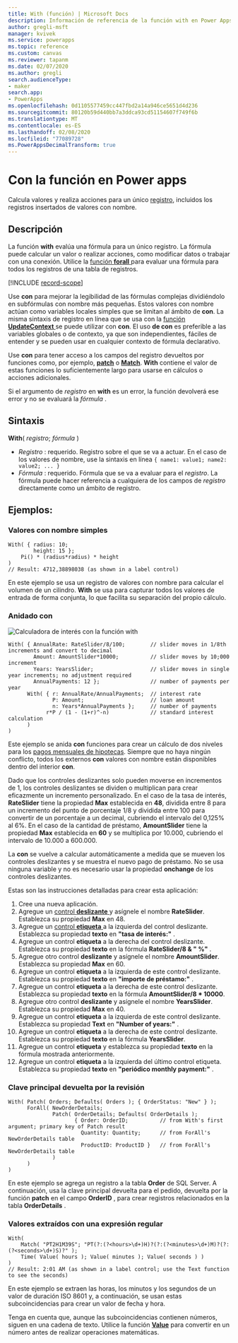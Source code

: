 ```yaml
---
title: With (función) | Microsoft Docs
description: Información de referencia de la función with en Power Apps, incluida la sintaxis
author: gregli-msft
manager: kvivek
ms.service: powerapps
ms.topic: reference
ms.custom: canvas
ms.reviewer: tapanm
ms.date: 02/07/2020
ms.author: gregli
search.audienceType:
- maker
search.app:
- PowerApps
ms.openlocfilehash: 0d1105577459cc447fbd2a14a946ce5651d4d236
ms.sourcegitcommit: 80120b59d440bb7a3ddca93cd51154607f749f6b
ms.translationtype: MT
ms.contentlocale: es-ES
ms.lasthandoff: 02/08/2020
ms.locfileid: "77089728"
ms.PowerAppsDecimalTransform: true
---
```

# <a name="with-function-in-power-apps"></a>Con la función en Power apps
Calcula valores y realiza acciones para un único [registro](../working-with-tables.md#records), incluidos los registros insertados de valores con nombre.

## <a name="description"></a>Descripción

La función **with** evalúa una fórmula para un único registro.  La fórmula puede calcular un valor o realizar acciones, como modificar datos o trabajar con una conexión.  Utilice la [función **forall** ](function-forall.md) para evaluar una fórmula para todos los registros de una tabla de registros.

[!INCLUDE [record-scope](../../../includes/record-scope.md)]

Use **con** para mejorar la legibilidad de las fórmulas complejas dividiéndolo en subfórmulas con nombre más pequeñas.  Estos valores con nombre actúan como variables locales simples que se limitan al ámbito de **con**.  La misma sintaxis de registro en línea que se usa con la [función **UpdateContext** ](function-updatecontext.md) se puede utilizar con **con**.  El uso **de con** es preferible a las variables globales o de contexto, ya que son independientes, fáciles de entender y se pueden usar en cualquier contexto de fórmula declarativo.  

Use **con** para tener acceso a los campos del registro devueltos por funciones como, por ejemplo, [**patch**](function-patch.md) o [**Match**](function-ismatch.md).  **With** contiene el valor de estas funciones lo suficientemente largo para usarse en cálculos o acciones adicionales.  

Si el argumento de *registro* en **with** es un error, la función devolverá ese error y no se evaluará la *fórmula* .

## <a name="syntax"></a>Sintaxis
**With**( *registro*; *fórmula* )

* *Registro* : requerido. Registro sobre el que se va a actuar.  En el caso de los valores de nombre, use la sintaxis en línea `{ name1: value1; name2: value2; ... }`
* *Fórmula* : requerido.  Fórmula que se va a evaluar para el *registro*.  La fórmula puede hacer referencia a cualquiera de los campos de *registro* directamente como un ámbito de registro.

## <a name="examples"></a>Ejemplos:

### <a name="simple-named-values"></a>Valores con nombre simples

```powerapps-comma
With( { radius: 10; 
        height: 15 };
    Pi() * (radius*radius) * height
)
// Result: 4712,38898038 (as shown in a label control)
```

En este ejemplo se usa un registro de valores con nombre para calcular el volumen de un cilindro.  **With** se usa para capturar todos los valores de entrada de forma conjunta, lo que facilita su separación del propio cálculo.  

### <a name="nested-with"></a>Anidado con

![Calculadora de interés con la función with](media/function-with/interest-calculator.gif)

```powerapps-comma
With( { AnnualRate: RateSlider/8/100;        // slider moves in 1/8th increments and convert to decimal
        Amount: AmountSlider*10000;          // slider moves by 10;000 increment
        Years: YearsSlider;                  // slider moves in single year increments; no adjustment required
        AnnualPayments: 12 };                // number of payments per year
      With( { r: AnnualRate/AnnualPayments;  // interest rate
              P: Amount;                     // loan amount
              n: Years*AnnualPayments };     // number of payments
            r*P / (1 - (1+r)^-n)             // standard interest calculation
      )
)  
```

Este ejemplo se anida **con** funciones para crear un cálculo de dos niveles para los [pagos mensuales de hipotecas](https://en.wikipedia.org/wiki/Mortgage_calculator#Monthly_payment_formula).  Siempre que no haya ningún conflicto, todos los externos **con** valores con nombre están disponibles dentro del interior **con**.

Dado que los controles deslizantes solo pueden moverse en incrementos de 1, los controles deslizantes se dividen o multiplican para crear eficazmente un incremento personalizado.  En el caso de la tasa de interés, **RateSlider** tiene la propiedad **Max** establecida en **48**, dividida entre 8 para un incremento del punto de porcentaje 1/8 y dividida entre 100 para convertir de un porcentaje a un decimal, cubriendo el intervalo del 0,125% al 6%.  En el caso de la cantidad de préstamo, **AmountSlider** tiene la propiedad **Max** establecida en **60** y se multiplica por 10.000, cubriendo el intervalo de 10.000 a 600.000.

La **con** se vuelve a calcular automáticamente a medida que se mueven los controles deslizantes y se muestra el nuevo pago de préstamo.  No se usa ninguna variable y no es necesario usar la propiedad **onchange** de los controles deslizantes.

Estas son las instrucciones detalladas para crear esta aplicación:
1. Cree una nueva aplicación.
2. Agregue un [control **deslizante** ](../controls/control-slider.md) y asígnele el nombre **RateSlider**.  Establezca su propiedad **Max** en 48.
3. Agregue un [control **etiqueta** ](../controls/control-text-box.md) a la izquierda del control deslizante.  Establezca su propiedad **texto** en **"tasa de interés:"** .
3. Agregue un control **etiqueta** a la derecha del control deslizante.  Establezca su propiedad **texto** en la fórmula **RateSlider/8 & "&nbsp;%"** .
3. Agregue otro control **deslizante** y asígnele el nombre **AmountSlider**.  Establezca su propiedad **Max** en 60.
3. Agregue un control **etiqueta** a la izquierda de este control deslizante.  Establezca su propiedad **texto** en **"importe de préstamo:"** . 
3. Agregue un control **etiqueta** a la derecha de este control deslizante.  Establezca su propiedad **texto** en la fórmula **AmountSlider/8 * 10000**.
4. Agregue otro control **deslizante** y asígnele el nombre **YearsSlider**.  Establezca su propiedad **Max** en 40.
3. Agregue un control **etiqueta** a la izquierda de este control deslizante.  Establezca su propiedad **Text** en **"Number of years:"** . 
3. Agregue un control **etiqueta** a la derecha de este control deslizante.  Establezca su propiedad **texto** en la fórmula **YearsSlider**.
5. Agregue un control **etiqueta** y establezca su propiedad **texto** en la fórmula mostrada anteriormente.
3. Agregue un control **etiqueta** a la izquierda del último control etiqueta.  Establezca su propiedad **texto** en **"periódico monthly payment:"** .  

### <a name="primary-key-returned-from-patch"></a>Clave principal devuelta por la revisión

```powerapps-comma
With( Patch( Orders; Defaults( Orders ); { OrderStatus: "New" } );
      ForAll( NewOrderDetails; 
              Patch( OrderDetails; Defaults( OrderDetails ); 
                     { Order: OrderID;          // from With's first argument; primary key of Patch result
                       Quantity: Quantity;      // from ForAll's NewOrderDetails table
                       ProductID: ProductID }   // from ForAll's NewOrderDetails table
              )
      )
)
```

En este ejemplo se agrega un registro a la tabla **Order** de SQL Server.  A continuación, usa la clave principal devuelta para el pedido, devuelta por la función **patch** en el campo **OrderID** , para crear registros relacionados en la tabla **OrderDetails** .  

### <a name="extracted-values-with-a-regular-expression"></a>Valores extraídos con una expresión regular

```powerapps-comma
With( 
    Match( "PT2H1M39S"; "PT(?:(?<hours>\d+)H)?(?:(?<minutes>\d+)M)?(?:(?<seconds>\d+)S)?" );
    Time( Value( hours ); Value( minutes ); Value( seconds ) )
)
// Result: 2:01 AM (as shown in a label control; use the Text function to see the seconds)
```

En este ejemplo se extraen las horas, los minutos y los segundos de un valor de duración ISO 8601 y, a continuación, se usan estas subcoincidencias para crear un valor de fecha y hora. 

Tenga en cuenta que, aunque las subcoincidencias contienen números, siguen en una cadena de texto.  Utilice la función [**Value**](function-value.md) para convertir en un número antes de realizar operaciones matemáticas.  

